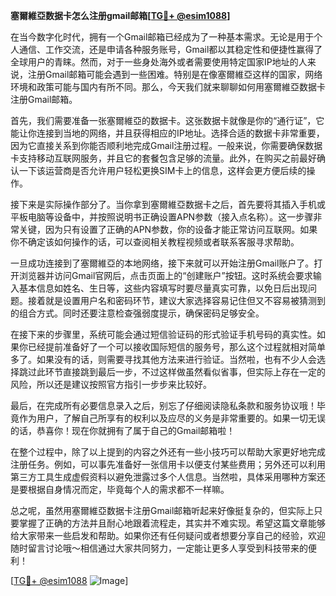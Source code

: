 **塞爾維亞数据卡怎么注册gmail邮箱[[TG💪+ @esim1088](https://t.me/s/esim1088)]**

在当今数字化时代，拥有一个Gmail邮箱已经成为了一种基本需求。无论是用于个人通信、工作交流，还是申请各种服务账号，Gmail都以其稳定性和便捷性赢得了全球用户的青睐。然而，对于一些身处海外或者需要使用特定国家IP地址的人来说，注册Gmail邮箱可能会遇到一些困难。特别是在像塞爾維亞这样的国家，网络环境和政策可能与国内有所不同。那么，今天我们就来聊聊如何用塞爾維亞数据卡注册Gmail邮箱。

首先，我们需要准备一张塞爾維亞的数据卡。这张数据卡就像是你的“通行证”，它能让你连接到当地的网络，并且获得相应的IP地址。选择合适的数据卡非常重要，因为它直接关系到你能否顺利地完成Gmail注册过程。一般来说，你需要确保数据卡支持移动互联网服务，并且它的套餐包含足够的流量。此外，在购买之前最好确认一下该运营商是否允许用户轻松更换SIM卡上的信息，这样会更方便后续的操作。

接下来是实际操作部分了。当你拿到塞爾維亞数据卡之后，首先要将其插入手机或平板电脑等设备中，并按照说明书正确设置APN参数（接入点名称）。这一步骤非常关键，因为只有设置了正确的APN参数，你的设备才能正常访问互联网。如果你不确定该如何操作的话，可以查阅相关教程视频或者联系客服寻求帮助。

一旦成功连接到了塞爾維亞的本地网络，接下来就可以开始注册Gmail账户了。打开浏览器并访问Gmail官网后，点击页面上的“创建账户”按钮。这时系统会要求输入基本信息如姓名、生日等，这些内容填写时要尽量真实可靠，以免日后出现问题。接着就是设置用户名和密码环节，建议大家选择容易记住但又不容易被猜测到的组合方式。同时还要注意检查强弱度提示，确保密码足够安全。

在接下来的步骤里，系统可能会通过短信验证码的形式验证手机号码的真实性。如果你已经提前准备好了一个可以接收国际短信的服务号，那么这个过程就相对简单多了。如果没有的话，则需要寻找其他方法来进行验证。当然啦，也有不少人会选择跳过此环节直接跳到最后一步，不过这样做虽然看似省事，但实际上存在一定的风险，所以还是建议按照官方指引一步步来比较好。

最后，在完成所有必要信息录入之后，别忘了仔细阅读隐私条款和服务协议哦！毕竟作为用户，了解自己所享有的权利以及应尽的义务是非常重要的。如果一切无误的话，恭喜你！现在你就拥有了属于自己的Gmail邮箱啦！

在整个过程中，除了以上提到的内容之外还有一些小技巧可以帮助大家更好地完成注册任务。例如，可以事先准备好一张信用卡以便支付某些费用；另外还可以利用第三方工具生成虚假资料以避免泄露过多个人信息。当然啦，具体采用哪种方案还是要根据自身情况而定，毕竟每个人的需求都不一样嘛。

总之呢，虽然用塞爾維亞数据卡注册Gmail邮箱听起来好像挺复杂的，但实际上只要掌握了正确的方法并且耐心地跟着流程走，其实并不难实现。希望这篇文章能够给大家带来一些启发和帮助。如果你还有任何疑问或者想要分享自己的经验，欢迎随时留言讨论哦～相信通过大家共同努力，一定能让更多人享受到科技带来的便利！

[[TG💪+ @esim1088](https://t.me/s/esim1088) ![Image](https://i.postimg.cc/4NQfJmqS/Snipaste-2025-05-13-00-14-12.png)]